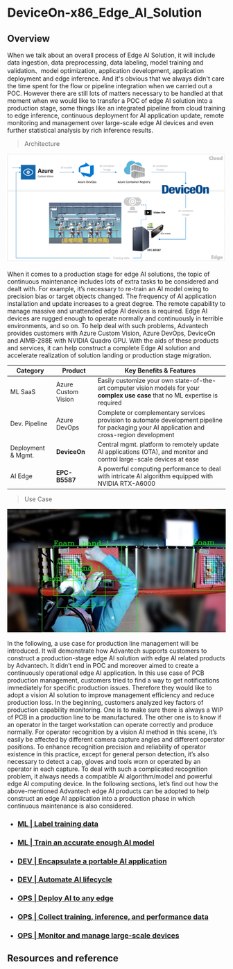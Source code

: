 # DeviceOn-x86_Edge_AI_Solution
## Overview

When we talk about an overall process of Edge AI Solution, it will include data ingestion, data preprocessing, data labeling, model training and validation、model optimization, application development, application deployment and edge inference. And it's obvious that we always didn't care the time spent for the flow or pipeline integration when we carried out a POC. However there are still lots of matters necessary to be handled at that moment when we would like to transfer a POC of edge AI solution into a production stage, some things like an integrated pipeline from cloud training to edge inference, continuous deployment for AI application update, remote monitoring and management over large-scale edge AI devices and even further statistical analysis by rich inference results.

>Architecture

![image](image/project%20architecture.png)

When it comes to a production stage for edge AI solutions, the topic of continuous maintenance includes lots of extra tasks to be considered and dealt with. For example, it’s necessary to re-train an AI model owing to precision bias or target objects changed. The frequency of AI application installation and update increases to a great degree. The remote capability to manage massive and unattended edge AI devices is required. Edge AI devices are rugged enough to operate normally and continuously in terrible environments, and so on. To help deal with such problems, Advantech provides customers with Azure Custom Vision, Azure DevOps, DeviceOn and AIMB-288E with NVIDIA Quadro GPU. With the aids of these products and services, it can help construct a complete Edge AI solution and accelerate realization of solution landing or production stage migration.

| Category  | Product | Key Benefits & Features |
| ------------- | ------------- | ------------- |
| ML SaaS | Azure Custom Vision | Easily customize your own state-of-the-art computer vision models for your **complex use case** that no ML expertise is required |
| Dev. Pipeline | Azure DevOps | Complete or complementary services provision to automate development pipeline for packaging your AI application and cross-region development|
| Deployment & Mgmt. | **DeviceOn** | Central mgmt. platform to remotely update AI applications (OTA), and monitor and control large-scale devices at ease |
| AI Edge | **EPC-B5587** | A powerful computing performance to deal with intricate AI algorithm equipped with NVIDIA RTX-A6000 |

>Use Case

![image](image/scenario.png)

In the following, a use case for production line management will be introduced. It will demonstrate how Advantech supports customers to construct a production-stage edge AI solution with edge AI related products by Advantech. It didn’t end in POC and moreover aimed to create a continuously operational edge AI application.
In this use case of PCB production management, customers tried to find a way to get notifications immediately for specific production issues. Therefore they would like to adopt a vision AI solution to improve management efficiency and reduce production loss. In the beginning, customers analyzed key factors of production capability monitoring. One is to make sure there is always a WIP of PCB in a production line to be manufactured. The other one is to know if an operator in the target workstation can operate correctly and produce normally. For operator recognition by a vision AI method in this scene, it’s easily be affected by different camera capture angles and different operator positions. To enhance recognition precision and reliability of operator existence in this practice, except for general person detection, it’s also necessary to detect a cap, gloves and tools worn or operated by an operator in each capture. To deal with such a complicated recognition problem, it always needs a compatible AI algorithm/model and powerful edge AI computing device. In the following sections, let’s find out how the above-mentioned Advantech edge AI products can be adopted to help construct an edge AI application into a production phase in which continuous maintenance is also considered.

* ### [**ML | Label training data**](ML%20|%20Label%20training%20data.md)

* ### [**ML | Train an accurate enough AI model**](ML%20|%20Train%20an%20accurate%20enough%20AI%20model.md)

* ### [**DEV | Encapsulate a portable AI application**](DEV%20|%20Encapsulate%20a%20portable%20AI%20application.md)

* ### [**DEV | Automate AI lifecycle**](DEV%20|%20Automate%20AI%20lifecycle.md)

* ### [**OPS | Deploy AI to any edge**](OPS%20|%20Deploy%20AI%20to%20any%20edge.md)

* ### [**OPS | Collect training, inference, and performance data**](OPS%20|%20Collect%20training,%20inference,%20and%20performance%20data.md)

* ### [**OPS | Monitor and manage large-scale devices**](OPS%20|%20Monitor%20and%20manage%20large-scale%20devices.md)

## Resources and reference
